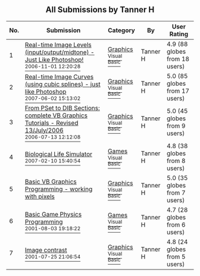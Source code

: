 ﻿<div align="center">

## All Submissions by Tanner H

</div>

No.  | Submission | Category | By   | User Rating
---- | ---------- | -------- | ---- | -----------
1 | [Real\-time Image Levels \(input/output/midtone\) \- Just Like Photoshop\!<br /><sup>2006-11-01 12:20:28</sup>](https://github.com/Planet-Source-Code/tanner-h-real-time-image-levels-input-output-midtone-just-like-photoshop__1-66955) | [Graphics<br /><sup>Visual Basic</sup>](../ByCategory/graphics__1-46.md) | Tanner H | 4.9 (88 globes from 18 users)
2 | [Real\-time Image Curves \(using cubic splines\) \- just like Photoshop<br /><sup>2007-06-02 15:13:02</sup>](https://github.com/Planet-Source-Code/tanner-h-real-time-image-curves-using-cubic-splines-just-like-photoshop__1-68577) | [Graphics<br /><sup>Visual Basic</sup>](../ByCategory/graphics__1-46.md) | Tanner H | 5.0 (85 globes from 17 users)
3 | [From PSet to DIB Sections: complete VB Graphics Tutorials \- Revised 13/July/2006<br /><sup>2006-07-13 12:12:08</sup>](https://github.com/Planet-Source-Code/tanner-h-from-pset-to-dib-sections-complete-vb-graphics-tutorials-revised-13-july-2006__1-65964) | [Graphics<br /><sup>Visual Basic</sup>](../ByCategory/graphics__1-46.md) | Tanner H | 5.0 (45 globes from 9 users)
4 | [Biological Life Simulator<br /><sup>2007-02-10 15:40:54</sup>](https://github.com/Planet-Source-Code/tanner-h-biological-life-simulator__1-67837) | [Games<br /><sup>Visual Basic</sup>](../ByCategory/games__1-38.md) | Tanner H | 4.8 (38 globes from 8 users)
5 | [Basic VB Graphics Programming \- working with pixels<br />](https://github.com/Planet-Source-Code/tanner-h-basic-vb-graphics-programming-working-with-pixels__1-25820) | [Graphics<br /><sup>Visual Basic</sup>](../ByCategory/graphics__1-46.md) | Tanner H | 5.0 (35 globes from 7 users)
6 | [Basic Game Physics Programming<br /><sup>2001-08-03 19:18:22</sup>](https://github.com/Planet-Source-Code/tanner-h-basic-game-physics-programming__1-25821) | [Games<br /><sup>Visual Basic</sup>](../ByCategory/games__1-38.md) | Tanner H | 4.7 (28 globes from 6 users)
7 | [Image contrast<br /><sup>2001-07-25 21:06:54</sup>](https://github.com/Planet-Source-Code/tanner-h-image-contrast__1-25819) | [Graphics<br /><sup>Visual Basic</sup>](../ByCategory/graphics__1-46.md) | Tanner H | 4.8 (24 globes from 5 users)
